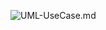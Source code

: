 ![UML-UseCase.md](https://www.planttext.com/api/plantuml/png/ZP0n3i8m34Ltdy8Z7U0030Y469WH1x0QDxMKEiXnXGhYxZGC22RmPltd_x-yBKxcuv00N3mndgZZVSQ3Hb5c4uq0YJj7psWIUySWngrBLW1gFTkRFHSsW2gIncgLEx-ICTu1S9wnS4k5SN4Ch2xTD9lZ9NjTA65FDx9GcczsfvIc8WMDuopN4qbf74IfTcXUrfyDSBdy9-47WglDxsnSesYRni3m0DYoXjSZdm00)
